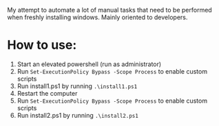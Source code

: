 My attempt to automate a lot of manual tasks that need to be performed when freshly installing windows. Mainly oriented to developers.

# How to use:

1. Start an elevated powershell (run as administrator)
1. Run `Set-ExecutionPolicy Bypass -Scope Process` to enable custom scripts
1. Run install1.ps1 by running `.\install1.ps1`
1. Restart the computer
1. Run `Set-ExecutionPolicy Bypass -Scope Process` to enable custom scripts
1. Run install2.ps1 by running `.\install2.ps1`
